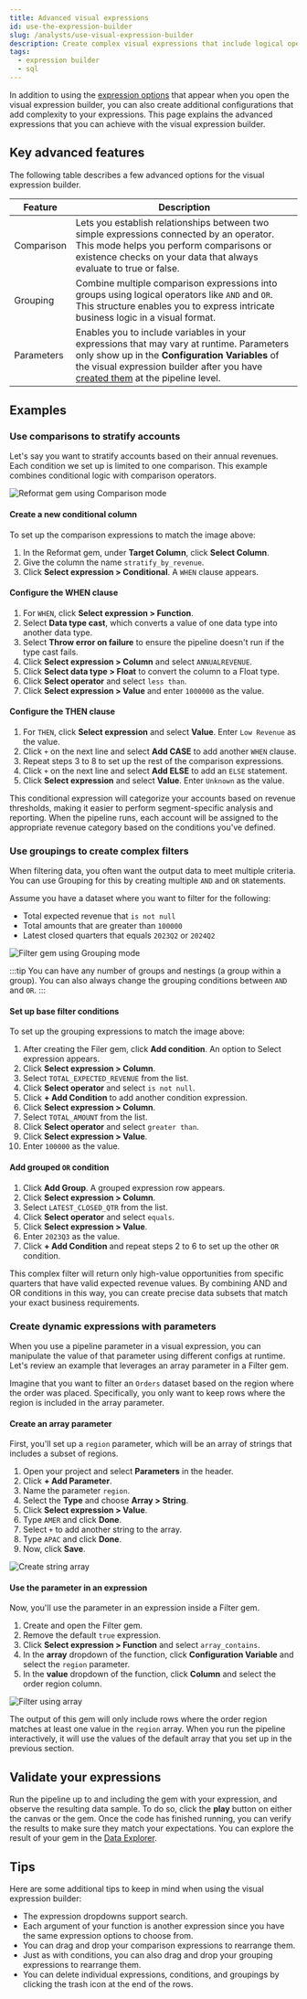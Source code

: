 ```yaml
---
title: Advanced visual expressions
id: use-the-expression-builder
slug: /analysts/use-visual-expression-builder
description: Create complex visual expressions that include logical operators, comparisons, and parameters
tags:
  - expression builder
  - sql
---
```


In addition to using the [expression options](/analysts/visual-expression-builder-reference) that appear when you open the visual expression builder, you can also create additional configurations that add complexity to your expressions. This page explains the advanced expressions that you can achieve with the visual expression builder.

## Key advanced features

The following table describes a few advanced options for the visual expression builder.

| Feature    | Description                                                                                                                                                                                                                                                    |
| ---------- | -------------------------------------------------------------------------------------------------------------------------------------------------------------------------------------------------------------------------------------------------------------- |
| Comparison | Lets you establish relationships between two simple expressions connected by an operator. This mode helps you perform comparisons or existence checks on your data that always evaluate to true or false.                                                      |
| Grouping   | Combine multiple comparison expressions into groups using logical operators like `AND` and `OR`. This structure enables you to express intricate business logic in a visual format.                                                                            |
| Parameters | Enables you to include variables in your expressions that may vary at runtime. Parameters only show up in the **Configuration Variables** of the visual expression builder after you have [created them](/analysts/pipeline-parameters) at the pipeline level. |

## Examples

### Use comparisons to stratify accounts

Let's say you want to stratify accounts based on their annual revenues. Each condition we set up is limited to one comparison. This example combines conditional logic with comparison operators.

![Reformat gem using Comparison mode](img/reformat-visual-expression-builder.png)

#### Create a new conditional column

To set up the comparison expressions to match the image above:

1. In the Reformat gem, under **Target Column**, click **Select Column**.
1. Give the column the name `stratify_by_revenue`.
1. Click **Select expression > Conditional**. A `WHEN` clause appears.

#### Configure the WHEN clause

1. For `WHEN`, click **Select expression > Function**.
1. Select **Data type cast**, which converts a value of one data type into another data type.
1. Select **Throw error on failure** to ensure the pipeline doesn't run if the type cast fails.
1. Click **Select expression > Column** and select `ANNUALREVENUE`.
1. Click **Select data type > Float** to convert the column to a Float type.
1. Click **Select operator** and select `less than`.
1. Click **Select expression > Value** and enter `1000000` as the value.

#### Configure the THEN clause

1. For `THEN`, click **Select expression** and select **Value**. Enter `Low Revenue` as the value.
1. Click `+` on the next line and select **Add CASE** to add another `WHEN` clause.
1. Repeat steps 3 to 8 to set up the rest of the comparison expressions.
1. Click `+` on the next line and select **Add ELSE** to add an `ELSE` statement.
1. Click **Select expression** and select **Value**. Enter `Unknown` as the value.

This conditional expression will categorize your accounts based on revenue thresholds, making it easier to perform segment-specific analysis and reporting. When the pipeline runs, each account will be assigned to the appropriate revenue category based on the conditions you've defined.

### Use groupings to create complex filters

When filtering data, you often want the output data to meet multiple criteria. You can use Grouping for this by creating multiple `AND` and `OR` statements.

Assume you have a dataset where you want to filter for the following:

- Total expected revenue that `is not null`
- Total amounts that are greater than `100000`
- Latest closed quarters that equals `2023Q2` or `2024Q2`

![Filter gem using Grouping mode](img/filter-visual-expression-builder.png)

:::tip
You can have any number of groups and nestings (a group within a group). You can also always change the grouping conditions between `AND` and `OR`.
:::

#### Set up base filter conditions

To set up the grouping expressions to match the image above:

1. After creating the Filer gem, click **Add condition**. An option to Select expression appears.
1. Click **Select expression > Column**.
1. Select `TOTAL_EXPECTED_REVENUE` from the list.
1. Click **Select operator** and select `is not null`.
1. Click **+ Add Condition** to add another condition expression.
1. Click **Select expression > Column**.
1. Select `TOTAL_AMOUNT` from the list.
1. Click **Select operator** and select `greater than`.
1. Click **Select expression > Value**.
1. Enter `100000` as the value.

#### Add grouped `OR` condition

1. Click **Add Group**. A grouped expression row appears.
1. Click **Select expression > Column**.
1. Select `LATEST_CLOSED_QTR` from the list.
1. Click **Select operator** and select `equals`.
1. Click **Select expression > Value**.
1. Enter `2023Q3` as the value.
1. Click **+ Add Condition** and repeat steps 2 to 6 to set up the other `OR` condition.

This complex filter will return only high-value opportunities from specific quarters that have valid expected revenue values. By combining AND and OR conditions in this way, you can create precise data subsets that match your exact business requirements.

### Create dynamic expressions with parameters

When you use a pipeline parameter in a visual expression, you can manipulate the value of that parameter using different configs at runtime. Let's review an example that leverages an array parameter in a Filter gem.

Imagine that you want to filter an `Orders` dataset based on the region where the order was placed. Specifically, you only want to keep rows where the region is included in the array parameter.

#### Create an array parameter

First, you'll set up a `region` parameter, which will be an array of strings that includes a subset of regions.

1. Open your project and select **Parameters** in the header.
1. Click **+ Add Parameter**.
1. Name the parameter `region`.
1. Select the **Type** and choose **Array > String**.
1. Click **Select expression > Value**.
1. Type `AMER` and click **Done**.
1. Select `+` to add another string to the array.
1. Type `APAC` and click **Done**.
1. Now, click **Save**.

![Create string array](img/array-param.png)

#### Use the parameter in an expression

Now, you'll use the parameter in an expression inside a Filter gem.

1. Create and open the Filter gem.
1. Remove the default `true` expression.
1. Click **Select expression > Function** and select `array_contains`.
1. In the **array** dropdown of the function, click **Configuration Variable** and select the `region` parameter.
1. In the **value** dropdown of the function, click **Column** and select the order region column.

![Filter using array](img/filter-array.png)

The output of this gem will only include rows where the order region matches at least one value in the `region` array. When you run the pipeline interactively, it will use the values of the default array that you set up in the previous section.

## Validate your expressions

Run the pipeline up to and including the gem with your expression, and observe the resulting data sample. To do so, click the **play** button on either the canvas or the gem. Once the code has finished running, you can verify the results to make sure they match your expectations. You can explore the result of your gem in the [Data Explorer](docs/analysts/development/data-explorer.md).

## Tips

Here are some additional tips to keep in mind when using the visual expression builder:

- The expression dropdowns support search.
- Each argument of your function is another expression since you have the same expression options to choose from.
- You can drag and drop your comparison expressions to rearrange them.
- Just as with conditions, you can also drag and drop your grouping expressions to rearrange them.
- You can delete individual expressions, conditions, and groupings by clicking the trash icon at the end of the rows.
